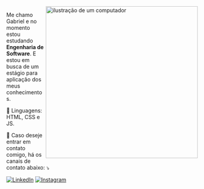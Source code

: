 <img src="https://raw.githubusercontent.com/MicaelliMedeiros/micaellimedeiros/master/image/computer-illustration.png" alt="ilustração de um computador" min-width="400px" max-width="400px" width="400px" align="right">

<p align="left"> 
  Me chamo Gabriel e no momento estou estudando <strong>Engenharia de Software</strong>.
  E estou em busca de um estágio para aplicação dos meus conhecimentos.
</p>

<p align="left">
  🦄 Linguagens: HTML, CSS e JS.
</p>

<p align="left">
  💌 Caso deseje entrar em contato comigo, há os canais de contato abaixo: ⤵️
</p>

<p align="left">
  <a href="https://www.linkedin.com/in/igorlr/" title="LinkedIn">
  <img src="https://img.shields.io/badge/-Linkedin-0e76a8?style=flat-square&logo=Linkedin&logoColor=white&link=https://www.linkedin.com/in/igorlr/" alt="LinkedIn"/></a>
  <a href="#" title="Instagram">
  <img src="https://img.shields.io/badge/-Instagram-DF0174?style=flat-square&labelColor=DF0174&logo=instagram&logoColor=white&link=https://www.instagram.com/igor.lr1/" alt="Instagram"/></a>
</p>
